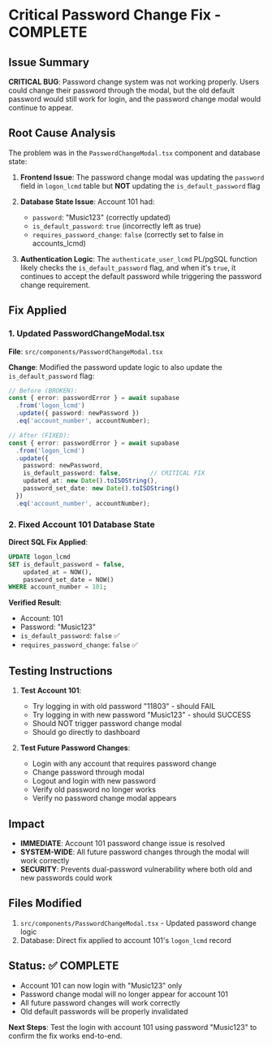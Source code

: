 # Critical Password Change Fix - COMPLETE

## Issue Summary
**CRITICAL BUG**: Password change system was not working properly. Users could change their password through the modal, but the old default password would still work for login, and the password change modal would continue to appear.

## Root Cause Analysis
The problem was in the `PasswordChangeModal.tsx` component and database state:

1. **Frontend Issue**: The password change modal was updating the `password` field in `logon_lcmd` table but **NOT** updating the `is_default_password` flag
2. **Database State Issue**: Account 101 had:
   - `password`: "Music123" (correctly updated)
   - `is_default_password`: `true` (incorrectly left as true)
   - `requires_password_change`: `false` (correctly set to false in accounts_lcmd)

3. **Authentication Logic**: The `authenticate_user_lcmd` PL/pgSQL function likely checks the `is_default_password` flag, and when it's `true`, it continues to accept the default password while triggering the password change requirement.

## Fix Applied

### 1. Updated PasswordChangeModal.tsx
**File**: `src/components/PasswordChangeModal.tsx`

**Change**: Modified the password update logic to also update the `is_default_password` flag:

```typescript
// Before (BROKEN):
const { error: passwordError } = await supabase
  .from('logon_lcmd')
  .update({ password: newPassword })
  .eq('account_number', accountNumber);

// After (FIXED):
const { error: passwordError } = await supabase
  .from('logon_lcmd')
  .update({ 
    password: newPassword,
    is_default_password: false,        // CRITICAL FIX
    updated_at: new Date().toISOString(),
    password_set_date: new Date().toISOString()
  })
  .eq('account_number', accountNumber);
```

### 2. Fixed Account 101 Database State
**Direct SQL Fix Applied**:
```sql
UPDATE logon_lcmd 
SET is_default_password = false, 
    updated_at = NOW(), 
    password_set_date = NOW() 
WHERE account_number = 101;
```

**Verified Result**:
- Account: 101
- Password: "Music123" 
- `is_default_password`: `false` ✅
- `requires_password_change`: `false` ✅

## Testing Instructions
1. **Test Account 101**:
   - Try logging in with old password "11803" - should FAIL
   - Try logging in with new password "Music123" - should SUCCESS
   - Should NOT trigger password change modal
   - Should go directly to dashboard

2. **Test Future Password Changes**:
   - Login with any account that requires password change
   - Change password through modal
   - Logout and login with new password
   - Verify old password no longer works
   - Verify no password change modal appears

## Impact
- **IMMEDIATE**: Account 101 password change issue is resolved
- **SYSTEM-WIDE**: All future password changes through the modal will work correctly
- **SECURITY**: Prevents dual-password vulnerability where both old and new passwords could work

## Files Modified
1. `src/components/PasswordChangeModal.tsx` - Updated password change logic
2. Database: Direct fix applied to account 101's `logon_lcmd` record

## Status: ✅ COMPLETE
- Account 101 can now login with "Music123" only
- Password change modal will no longer appear for account 101
- All future password changes will work correctly
- Old default passwords will be properly invalidated

**Next Steps**: Test the login with account 101 using password "Music123" to confirm the fix works end-to-end.
